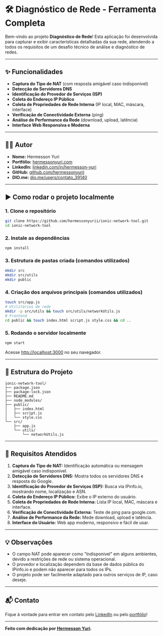 # 🛠️ Diagnóstico de Rede - Ferramenta Completa

Bem-vindo ao projeto **Diagnóstico de Rede**! Esta aplicação foi desenvolvida para capturar e exibir características detalhadas da sua rede, atendendo a todos os requisitos de um desafio técnico de análise e diagnóstico de redes.

---

## ✨ Funcionalidades
- **Captura do Tipo de NAT** (com resposta amigável caso indisponível)
- **Detecção de Servidores DNS**
- **Identificação do Provedor de Serviços (ISP)**
- **Coleta do Endereço IP Público**
- **Coleta de Propriedades de Rede Interna** (IP local, MAC, máscara, interface)
- **Verificação de Conectividade Externa** (ping)
- **Análise de Performance da Rede** (download, upload, latência)
- **Interface Web Responsiva e Moderna**

---

## 👨‍💻 Autor
- **Nome:** Hermesson Yuri
- **Portfólio:** [hermessonyuri.com](https://www.hermessonyuri.com)
- **LinkedIn:** [linkedin.com/in/hermesson-yuri](https://www.linkedin.com/in/hermesson-yuri)
- **GitHub:** [github.com/hermessonyurii](https://github.com/hermessonyurii)
- **DIO.me:** [dio.me/users/contato_39140](https://www.dio.me/users/contato_39140)

---

## ▶️ Como rodar o projeto localmente

### 1. Clone o repositório
```bash
git clone https://github.com/hermessonyurii/ionic-network-tool.git
cd ionic-network-tool
```

### 2. Instale as dependências
```bash
npm install
```

### 3. Estrutura de pastas criada (comandos utilizados)
```bash
mkdir src
mkdir src/utils
mkdir public
```

### 4. Criação dos arquivos principais (comandos utilizados)
```bash
touch src/app.js
# Utilitários de rede
mkdir -p src/utils && touch src/utils/networkUtils.js
# Frontend
cd public && touch index.html script.js style.css && cd ..
```

### 5. Rodando o servidor localmente
```bash
npm start
```
Acesse [http://localhost:3000](http://localhost:3000) no seu navegador.

---

## 📂 Estrutura do Projeto
```
ionic-network-tool/
├── package.json
├── package-lock.json
├── README.md
├── node_modules/
├── public/
│   ├── index.html
│   ├── script.js
│   └── style.css
└── src/
    ├── app.js
    └── utils/
        └── networkUtils.js
```

---

## 📝 Requisitos Atendidos
1. **Captura do Tipo de NAT:** Identificação automática ou mensagem amigável caso indisponível.
2. **Detecção de Servidores DNS:** Mostra todos os servidores DNS e resposta do Google.
3. **Identificação do Provedor de Serviços (ISP):** Busca via IPinfo.io, mostrando nome, localização e ASN.
4. **Coleta do Endereço IP Público:** Exibe o IP externo do usuário.
5. **Coleta de Propriedades de Rede Interna:** Lista IP local, MAC, máscara e interface.
6. **Verificação de Conectividade Externa:** Teste de ping para google.com.
7. **Análise de Performance da Rede:** Mede download, upload e latência.
8. **Interface do Usuário:** Web app moderno, responsivo e fácil de usar.

---

## 💡 Observações
- O campo NAT pode aparecer como "Indisponível" em alguns ambientes, devido a restrições de rede ou sistema operacional.
- O provedor e localização dependem da base de dados pública do IPinfo.io e podem não aparecer para todos os IPs.
- O projeto pode ser facilmente adaptado para outros serviços de IP, caso deseje.

---

## 📬 Contato
Fique à vontade para entrar em contato pelo [LinkedIn](https://www.linkedin.com/in/hermesson-yuri) ou pelo [portfólio](https://www.hermessonyuri.com)!

---

**Feito com dedicação por [Hermesson Yuri](https://www.hermessonyuri.com).** 
